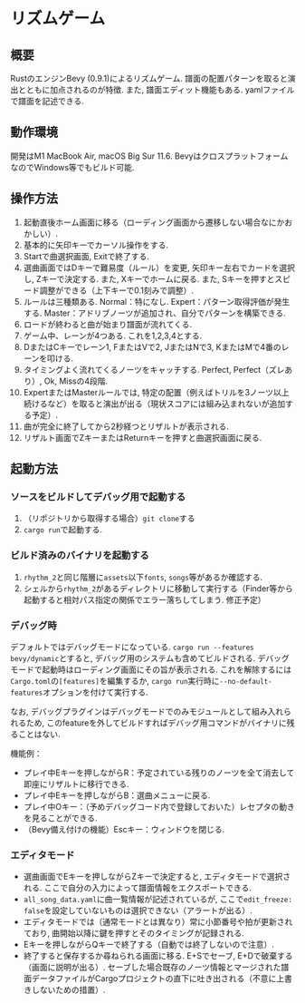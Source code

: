 # リズムゲーム

## 概要

RustのエンジンBevy (0.9.1)によるリズムゲーム.
譜面の配置パターンを取ると演出とともに加点されるのが特徴.
また, 譜面エディット機能もある.
yamlファイルで譜面を記述できる.

## 動作環境

開発はM1 MacBook Air, macOS Big Sur 11.6.
BevyはクロスプラットフォームなのでWindows等でもビルド可能.

## 操作方法

1. 起動直後ホーム画面に移る（ローディング画面から遷移しない場合なにかおかしい）.
1. 基本的に矢印キーでカーソル操作をする.
1. Startで曲選択画面, Exitで終了する.
1. 選曲画面ではDキーで難易度（ルール）を変更, 矢印キー左右でカードを選択し, Zキーで決定する. また, Xキーでホームに戻る. また, Sキーを押すとスピード調整ができる（上下キーで0.1刻みで調整）.
1. ルールは三種類ある. Normal：特になし. Expert：パターン取得評価が発生する. Master：アドリブノーツが追加され、自分でパターンを構築できる.
1. ロードが終わると曲が始まり譜面が流れてくる.
1. ゲーム中、レーンが4つある. これを1,2,3,4とする.
1. DまたはCキーでレーン1, FまたはVで2, JまたはNで3, KまたはMで4番のレーンを叩ける.
1. タイミングよく流れてくるノーツをキャッチする. Perfect, Perfect（ズレあり）, Ok, Missの4段階.
1. ExpertまたはMasterルールでは, 特定の配置（例えばトリルを3ノーツ以上続けるなど）を取ると演出が出る（現状スコアには組み込まれないが追加する予定）.
1. 曲が完全に終了してから2秒経つとリザルトが表示される.
1. リザルト画面でZキーまたはReturnキーを押すと曲選択画面に戻る.

## 起動方法

### ソースをビルドしてデバッグ用で起動する

1. （リポジトリから取得する場合）`git clone`する
1. `cargo run`で起動する.

### ビルド済みのバイナリを起動する

1. `rhythm_2`と同じ階層に`assets`以下`fonts`, `songs`等があるか確認する.
1. シェルから`rhythm_2`があるディレクトリに移動して実行する（Finder等から起動すると相対パス指定の関係でエラー落ちしてしまう. 修正予定）

### デバッグ時

デフォルトではデバッグモードになっている.
`cargo run --features bevy/dynamic`とすると, デバッグ用のシステムも含めてビルドされる.
デバッグモードで起動時はローディング画面にその旨が表示される.
これを解除するには`Cargo.toml`の`[features]`を編集するか, `cargo run`実行時に`--no-default-features`オプションを付けて実行する.

なお, デバッグプラグインはデバッグモードでのみモジュールとして組み入れられるため, このfeatureを外してビルドすればデバッグ用コマンドがバイナリに残ることはない.

機能例：

- プレイ中Eキーを押しながらR：予定されている残りのノーツを全て消去して即座にリザルトに移行できる.
- プレイ中Eキーを押しながらB：選曲メニューに戻る.
- プレイ中Oキー：（予めデバッグコード内で登録しておいた）レセプタの動きを見ることができる.
- （Bevy備え付けの機能）Escキー：ウィンドウを閉じる.

### エディタモード

- 選曲画面でEキーを押しながらZキーで決定すると, エディタモードで選択される. ここで自分の入力によって譜面情報をエクスポートできる.
- `all_song_data.yaml`に曲一覧情報が記述されているが, ここで`edit_freeze: false`を設定していないものは選択できない（アラートが出る）.
- エディタモードでは（通常モードとは異なり）常に小節番号や拍が更新されており, 曲開始以降に鍵を押すとそのタイミングが記録される.
- Eキーを押しながらQキーで終了する（自動では終了しないので注意）.
- 終了すると保存するか尋ねられる画面に移る. E+Sでセーブ, E+Dで破棄する（画面に説明が出る）. セーブした場合既存のノーツ情報とマージされた譜面データファイルがCargoプロジェクトの直下に吐き出される（不意に上書きしないための措置）.

